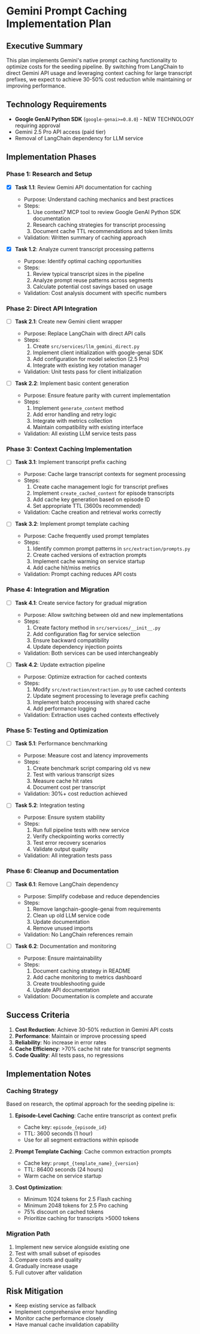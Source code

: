 # Gemini Prompt Caching Implementation Plan

## Executive Summary

This plan implements Gemini's native prompt caching functionality to optimize costs for the seeding pipeline. By switching from LangChain to direct Gemini API usage and leveraging context caching for large transcript prefixes, we expect to achieve 30-50% cost reduction while maintaining or improving performance.

## Technology Requirements

- **Google GenAI Python SDK** (`google-genai>=0.8.0`) - NEW TECHNOLOGY requiring approval
- Gemini 2.5 Pro API access (paid tier)
- Removal of LangChain dependency for LLM service

## Implementation Phases

### Phase 1: Research and Setup

- [x] **Task 1.1**: Review Gemini API documentation for caching
  - Purpose: Understand caching mechanics and best practices
  - Steps:
    1. Use context7 MCP tool to review Google GenAI Python SDK documentation
    2. Research caching strategies for transcript processing
    3. Document cache TTL recommendations and token limits
  - Validation: Written summary of caching approach

- [x] **Task 1.2**: Analyze current transcript processing patterns
  - Purpose: Identify optimal caching opportunities
  - Steps:
    1. Review typical transcript sizes in the pipeline
    2. Analyze prompt reuse patterns across segments
    3. Calculate potential cost savings based on usage
  - Validation: Cost analysis document with specific numbers

### Phase 2: Direct API Integration

- [ ] **Task 2.1**: Create new Gemini client wrapper
  - Purpose: Replace LangChain with direct API calls
  - Steps:
    1. Create `src/services/llm_gemini_direct.py`
    2. Implement client initialization with google-genai SDK
    3. Add configuration for model selection (2.5 Pro)
    4. Integrate with existing key rotation manager
  - Validation: Unit tests pass for client initialization

- [ ] **Task 2.2**: Implement basic content generation
  - Purpose: Ensure feature parity with current implementation
  - Steps:
    1. Implement `generate_content` method
    2. Add error handling and retry logic
    3. Integrate with metrics collection
    4. Maintain compatibility with existing interface
  - Validation: All existing LLM service tests pass

### Phase 3: Context Caching Implementation

- [ ] **Task 3.1**: Implement transcript prefix caching
  - Purpose: Cache large transcript contexts for segment processing
  - Steps:
    1. Create cache management logic for transcript prefixes
    2. Implement `create_cached_content` for episode transcripts
    3. Add cache key generation based on episode ID
    4. Set appropriate TTL (3600s recommended)
  - Validation: Cache creation and retrieval works correctly

- [ ] **Task 3.2**: Implement prompt template caching
  - Purpose: Cache frequently used prompt templates
  - Steps:
    1. Identify common prompt patterns in `src/extraction/prompts.py`
    2. Create cached versions of extraction prompts
    3. Implement cache warming on service startup
    4. Add cache hit/miss metrics
  - Validation: Prompt caching reduces API costs

### Phase 4: Integration and Migration

- [ ] **Task 4.1**: Create service factory for gradual migration
  - Purpose: Allow switching between old and new implementations
  - Steps:
    1. Create factory method in `src/services/__init__.py`
    2. Add configuration flag for service selection
    3. Ensure backward compatibility
    4. Update dependency injection points
  - Validation: Both services can be used interchangeably

- [ ] **Task 4.2**: Update extraction pipeline
  - Purpose: Optimize extraction for cached contexts
  - Steps:
    1. Modify `src/extraction/extraction.py` to use cached contexts
    2. Update segment processing to leverage prefix caching
    3. Implement batch processing with shared cache
    4. Add performance logging
  - Validation: Extraction uses cached contexts effectively

### Phase 5: Testing and Optimization

- [ ] **Task 5.1**: Performance benchmarking
  - Purpose: Measure cost and latency improvements
  - Steps:
    1. Create benchmark script comparing old vs new
    2. Test with various transcript sizes
    3. Measure cache hit rates
    4. Document cost per transcript
  - Validation: 30%+ cost reduction achieved

- [ ] **Task 5.2**: Integration testing
  - Purpose: Ensure system stability
  - Steps:
    1. Run full pipeline tests with new service
    2. Verify checkpointing works correctly
    3. Test error recovery scenarios
    4. Validate output quality
  - Validation: All integration tests pass

### Phase 6: Cleanup and Documentation

- [ ] **Task 6.1**: Remove LangChain dependency
  - Purpose: Simplify codebase and reduce dependencies
  - Steps:
    1. Remove langchain-google-genai from requirements
    2. Clean up old LLM service code
    3. Update documentation
    4. Remove unused imports
  - Validation: No LangChain references remain

- [ ] **Task 6.2**: Documentation and monitoring
  - Purpose: Ensure maintainability
  - Steps:
    1. Document caching strategy in README
    2. Add cache monitoring to metrics dashboard
    3. Create troubleshooting guide
    4. Update API documentation
  - Validation: Documentation is complete and accurate

## Success Criteria

1. **Cost Reduction**: Achieve 30-50% reduction in Gemini API costs
2. **Performance**: Maintain or improve processing speed
3. **Reliability**: No increase in error rates
4. **Cache Efficiency**: >70% cache hit rate for transcript segments
5. **Code Quality**: All tests pass, no regressions

## Implementation Notes

### Caching Strategy

Based on research, the optimal approach for the seeding pipeline is:

1. **Episode-Level Caching**: Cache entire transcript as context prefix
   - Cache key: `episode_{episode_id}`
   - TTL: 3600 seconds (1 hour)
   - Use for all segment extractions within episode

2. **Prompt Template Caching**: Cache common extraction prompts
   - Cache key: `prompt_{template_name}_{version}`
   - TTL: 86400 seconds (24 hours)
   - Warm cache on service startup

3. **Cost Optimization**:
   - Minimum 1024 tokens for 2.5 Flash caching
   - Minimum 2048 tokens for 2.5 Pro caching
   - 75% discount on cached tokens
   - Prioritize caching for transcripts >5000 tokens

### Migration Path

1. Implement new service alongside existing one
2. Test with small subset of episodes
3. Compare costs and quality
4. Gradually increase usage
5. Full cutover after validation

## Risk Mitigation

- Keep existing service as fallback
- Implement comprehensive error handling
- Monitor cache performance closely
- Have manual cache invalidation capability